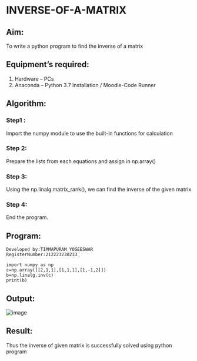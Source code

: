 # INVERSE-OF-A-MATRIX
## Aim:
To write a python program to find the inverse of a matrix
## Equipment’s required:
1. 	Hardware – PCs
2. 	Anaconda – Python 3.7 Installation / Moodle-Code Runner
## Algorithm:
### Step1 :
Import the numpy module to use the built-in functions for calculation
### Step 2:
Prepare the lists from each equations and assign in np.array()
### Step 3: 
Using the np.linalg.matrix_rank(), we can find the inverse of the given matrix
### Step 4: 
End the program.

## Program:
```
Developed by:TIMMAPURAM YOGEESWAR
RegisterNumber:212223230233
```
```
import numpy as np
c=np.array([[2,1,1],[1,1,1],[1,-1,2]])
b=np.linalg.inv(c)
print(b)

```
## Output:

![image](https://github.com/user-attachments/assets/e8f2ea41-faa5-4a56-b767-c1a135ae467e)


## Result:
Thus the inverse of given matrix is successfully solved using python program

